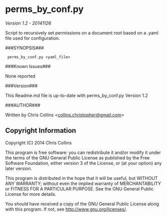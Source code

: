 perms_by_conf.py
==============

_Version 1.2 - 20141126_

Script to recursively set permissions on a document root based on a .yaml file used for configuration.

###SYNOPSIS###

     perms_by_conf.py <yaml_file> 

###Known Issues###

None reported

###Version###

This Readme.md file is up-to-date with perms_by_conf.py Version 1.2

###AUTHOR###

Written by Chris Collins \<collins.christopher@gmail.com\>

Copyright Information
---------------------

Copyright (C) 2014 Chris Collins

This program is free software: you can redistribute it and/or modify it under the terms of the GNU General Public License as published by the Free Software Foundation, either version 3 of the License, or (at your option) any later version.

This program is distributed in the hope that it will be useful, but WITHOUT ANY WARRANTY; without even the implied warranty of MERCHANTABILITY or FITNESS FOR A PARTICULAR PURPOSE. See the GNU General Public License for more details.

You should have received a copy of the GNU General Public License along with this program. If not, see http://www.gnu.org/licenses/.


